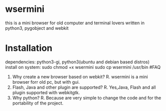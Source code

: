 # wsermini
this is a mini browser for old computer and terminal lovers written in python3, pygobject and webkit
# Installation
dependencies: python3-gi, python3(ubuntu and debian based distros)
install on system:
sudo chmod +x wsermini
sudo cp wsermini /usr/bin
#FAQ
1. Why create a new browser based on webkit?
R. wsermini is a mini browser forr old pc, but with gui.
2. Flash, Java and other plugin are supported?
R. Yes,Java, Flash and  all plugin supported with webkitgtk.
3. Why python?
R. Because are very simple to change the code and for the portability of the project.


